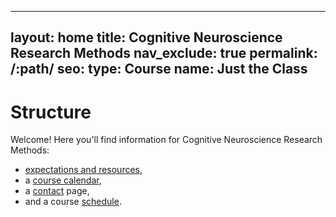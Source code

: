 
---
layout: home
title: Cognitive Neuroscience Research Methods
nav_exclude: true
permalink: /:path/
seo:
  type: Course
  name: Just the Class
---

# Structure

Welcome! Here you'll find information for Cognitive Neuroscience Research Methods: 

- [expectations and resources](about.md),
- a [course calendar](calendar.md),
- a [contact](staff.md) page,
- and a course [schedule](schedule.md).



